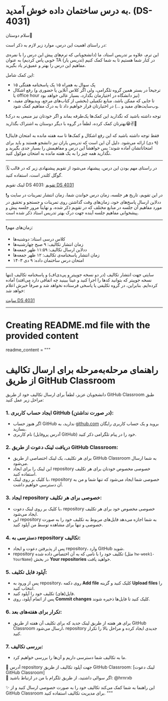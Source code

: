 # به درس ساختمان داده خوش آمدید. (DS-4031)

سلام دوستان🙋

در راستای اهمیت این درس، موارد زیر لازم به ذکر است:

این ترم، علاوه بر تدریس استاد، ما (دانشجویانی که ترم‌های پیش این درس را با نمره‌ی خوبی پاس کردیم) به عنوان TA (تدریس یار) در کنار شما هستیم تا به شما کمک کنیم مفاهیم این درس را بهتر و عمیق‌تر یاد بگیرید.

این کمک شامل:

- ۱۵ پک سوال به همراه ۱۵ پک پاسخنامه هفتگی
- رفع اشکال (ترجیحاً در بستر همین گروه تلگرامی، ولی اگر کلاس آنلاین یا حضوری و یا office hour نیز دانشگاه در اختیارمان بگذارد، بسیار عالی خواهد بود)
- تا جایی که ممکن باشد، منابع تکمیلی (بخشی از کتاب‌های مرجع، ویدیوهای مفید، وب‌سایت‌های مفید و …) در اختیارتان قرار خواهیم داد تا به درک مفاهیم کمک شود.

❗️توجه داشته باشید که نگذارید این کمک‌ها یک‌طرفه بماند و اگر خودتان نیز منبعی به درک بهترتان کمک کرده، لطفاً در گروه با دیگر دوستان به اشتراک بگذارید😀✌️🌸

❗️فقط توجه داشته باشید که این رفع اشکال و کمک‌ها تا سه هفته مانده به امتحان فاینال (۹ دی) ارائه می‌شود. دلیل آن این است که تدریس یاران نیز دانشجو هستند و باید برای امتحاناتشان آماده شوند؛ پس خواهشاً این درس و مفاهیمش را بسیار جدی بگیرید و نگذارید همه چیز را به یک هفته مانده به امتحان موکول کنید.

---

🗓 در راستای مهم بودن این درس، پیشنهاد می‌شود از تقویم پیشنهادی زیر که در قالب گوگل کلندر است، استفاده کنید.

لینک تقویم DS 4031: [تقویم DS 4031](https://calendar.google.com/calendar/u/0?cid=OGVkZDJhMzRlN2E1YmM3MzNiNTRiNGUzMmEwOTgyYzFhYmVjZDE0NzUyODg1OWQxNzFjZWRiZmI0YmVmYmZlYkBncm91cC5jYWxlbmRhci5nb29nbGUuY29t)

❗️در این تقویم، تاریخ هر جلسه، زمان درس خواندن شما، زمان انتشار تمرینات در سایت و ددلاین ارسال پاسخ‌های خود، زمان‌های وقت گذاشتن روی تمرینات و جستجو و تحقیق در مورد مفاهیم آن جلسه در منابع مختلف که در تقویم ذکر شده، و نهایتاً مرور جلسه پیش و پیشخوانی مفاهیم جلسه آینده جهت درک بهتر تدریس استاد ذکر شده است.

---

❗️زمان‌های مهم:

- کلاس درسی استاد: دوشنبه‌ها
- زمان انتشار تکالیف: ۹ صبح چهارشنبه‌ها
- ددلاین ارسال تکالیف: ۱۱:۵۹ ظهر جمعه‌ها
- زمان انتشار پاسخنامه‌ی تکالیف: ۱۲ ظهر جمعه‌ها
- امتحان درس ساختمان داده: ۹ دی ۱۴۰۳

---

سایتی جهت انتشار تکالیف (در دو نسخه جوپیتر و پی‌دی‌اف) و پاسخنامه تکالیف (تنها نسخه جوپیتر که بتوانید کدها را اجرا کنید و عیناً ببینید چه اتفاقی دارد می‌افتد) آماده کرده‌ایم. بنابراین، در گروه تکلیفی یا پاسخی فرستاده نخواهد شد و صرفاً خبرش اعلام خواهد شد:

[سایت DS 4031](https://ds-of-azad-university.github.io/)

---

# Creating README.md file with the provided content

readme_content = """
# راهنمای مرحله‌به‌مرحله برای ارسال تکالیف از طریق GitHub Classroom

دانشجویان عزیز، لطفاً برای ارسال تکالیف خود از طریق GitHub Classroom طبق مراحل زیر عمل کنید:

### 1. **ایجاد حساب کاربری GitHub (در صورت نداشتن)**:
- اگر هنوز حساب GitHub ندارید، به [github.com](https://github.com) بروید و یک حساب کاربری رایگان بسازید.
- نام کاربری (آدرس پروفایل GitHub) خود را در پیام تلگرامی ذکر کنید.

### 2. **دریافت لینک دعوت از طریق GitHub Classroom**:
- برای هر تکلیف، یک لینک اختصاصی از طریق GitHub Classroom به شما ارسال می‌شود.
- این لینک را برای ایجاد repository خصوصی مخصوص خودتان برای هر تکلیف استفاده کنید.
- با کلیک بر روی لینک، repository خصوصی شما ایجاد می‌شود که تنها شما و من به آن دسترسی خواهیم داشت.

### 3. **ایجاد repository خصوصی برای هر تکلیف**:
- با کلیک بر روی لینک دعوت، repository خصوصی مخصوص خود برای هر تکلیف ایجاد می‌شود.
- این repository به شما اجازه می‌دهد فایل‌های مربوط به تکلیف خود را به صورت خصوصی و تنها برای مشاهده توسط من آپلود کنید.

### 4. **دسترسی به repository تکالیف**:
- پس از پذیرفتن دعوت و ایجاد repository، وارد GitHub شوید.
- repository تکلیف خود را با نامی که به آن اختصاص داده شده (مثل `hw-week1-YourName`) در بخش **Your repositories** خواهید یافت.

### 5. **آپلود فایل تکلیف**:
- پس از ورود به repository، روی دکمه **Add file** کلیک کنید و گزینه **Upload files** را انتخاب کنید.
- فایل(های) تکلیف خود را آپلود کنید.
- پس از اتمام آپلود، روی **Commit changes** کلیک کنید تا فایل‌ها ذخیره شوند.

### 6. **تکرار برای هفته‌های بعد**:
- برای هر هفته از طریق لینک جدید که برای تکلیف آن هفته از طریق GitHub Classroom ارسال می‌شود، repository جدیدی ایجاد کرده و مراحل بالا را تکرار کنید.

### 7. **بررسی تکالیف**:
- ما به تکالیف شما دسترسی داریم و آن‌ها را بررسی خواهیم کرد.

📍 آدرس repository جهت آپلود تکالیف از طریق GitHub Classroom: [لینک دعوت GitHub Classroom]  
📍 اگر سوالی داشتید، از طریق تلگرام با من در ارتباط باشید: @hrnrxb

✨ این راهنما به شما کمک می‌کند تکالیف خود را به صورت خصوصی ارسال کنید و از GitHub Classroom برای مدیریت تکالیف استفاده کنید.
"""

